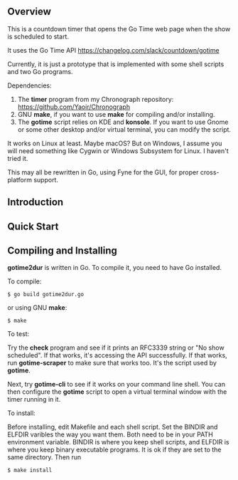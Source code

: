 ## Overview

This is a countdown timer that opens the Go Time web page when the show is scheduled to start.

It uses the Go Time API  https://changelog.com/slack/countdown/gotime

Currently, it is just a prototype that is implemented with some shell scripts and two Go programs.

Dependencies:

1. The **timer** program from my Chronograph repository: https://github.com/Yaoir/Chronograph
2. GNU **make**, if you want to use **make** for compiling and/or installing.
3. The **gotime** script relies on KDE and **konsole**. If you want to use Gnome or some other desktop and/or virtual terminal, you can modify the script.

It works on Linux at least. Maybe macOS?  But on Windows, I assume you will need something like Cygwin or Windows Subsystem for Linux. I haven't tried it.

This may all be rewritten in Go, using Fyne for the GUI, for proper cross-platform support.

## Introduction

## Quick Start

## Compiling and Installing

**gotime2dur** is written in Go. To compile it, you need to have Go installed.

To compile:

```
$ go build gotime2dur.go
```
or using GNU **make**:
```
$ make
```

To test:

Try the **check** program and see if it prints an RFC3339 string or "No show scheduled". If that works, it's accessing the API successfully. If that works, run **gotime-scraper** to make sure that works too. It's the script used by **gotime**.

Next, try **gotime-cli** to see if it works on your command line shell. You can then configure the **gotime** script to open a virtual terminal window with the timer running in it.

To install:

Before installing, edit Makefile and each shell script. Set the BINDIR and ELFDIR varibles the way you want them. Both need to be in your PATH environment variable. BINDIR is where you keep shell scripts, and ELFDIR is where you keep binary executable programs. It is ok if they are set to the same directory. Then run

```
$ make install
```
